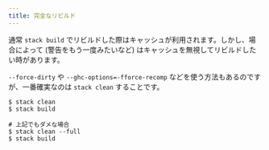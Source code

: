 ```yaml
---
title: 完全なリビルド
---
```



通常 `stack build` でリビルドした際はキャッシュが利用されます。しかし、場合によって (警告をもう一度みたいなど) はキャッシュを無視してリビルドしたい時があります。

`--force-dirty` や `--ghc-options=-fforce-recomp` などを使う方法もあるのですが、一番確実なのは `stack clean` することです。

```shell-session
$ stack clean
$ stack build

# 上記でもダメな場合
$ stack clean --full
$ stack build
```
